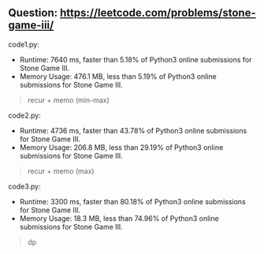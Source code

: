## Question: https://leetcode.com/problems/stone-game-iii/

code1.py:
* Runtime: 7640 ms, faster than 5.18% of Python3 online submissions for Stone Game III.
* Memory Usage: 476.1 MB, less than 5.19% of Python3 online submissions for Stone Game III.
> recur + memo (min-max)

code2.py:
* Runtime: 4736 ms, faster than 43.78% of Python3 online submissions for Stone Game III.
* Memory Usage: 206.8 MB, less than 29.19% of Python3 online submissions for Stone Game III.
> recur + memo (max)

code3.py:
* Runtime: 3300 ms, faster than 80.18% of Python3 online submissions for Stone Game III.
* Memory Usage: 18.3 MB, less than 74.96% of Python3 online submissions for Stone Game III.
> dp